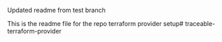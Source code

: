 Updated readme from test branch

This is the readme file for the repo terraform provider setup# traceable-terraform-provider
